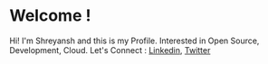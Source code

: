 # Welcome !

Hi! I'm Shreyansh and this is my Profile.
Interested in Open Source, Development, Cloud. 
Let's Connect : 
[Linkedin](https://www.linkedin.com/in/shreyansh-dawar/), [Twitter](https://twitter.com/Shreyanshd_)